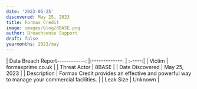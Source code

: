 ```yaml
---
date: '2023-05-25'
discovered: May 25, 2023
title: Formax Credit
image: images/blog/8BASE.png
author: Breachsense Support
draft: false
yearmonths: 2023/may
---
```


| Data Breach Report------------:     |:-------------:    | :-----:|
| Victim      | formaxprime.co.uk      | 
| Threat Actor      | 8BASE      | 
| Date Discovered      | May 25, 2023      | 
| Description      | Formax Credit provides an effective and powerful way to manage your commercial facilities.      | 
| Leak Size      | Unknown      | 

